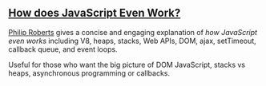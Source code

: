 ## [How does JavaScript Even Work?](https://www.youtube.com/watch?v=ioXBf3FAJt8)

[Philip Roberts](https://twitter.com/philip_roberts) gives a concise and engaging explanation of _how JavaScript even works_ including V8, heaps, stacks, Web APIs, DOM, ajax, setTimeout, callback queue, and event loops.

Useful for those who want the big picture of DOM JavaScript, stacks vs heaps, asynchronous programming or callbacks.
